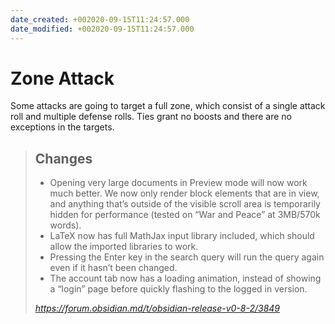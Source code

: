 ```yaml
---
date_created: +002020-09-15T11:24:57.000
date_modified: +002020-09-15T11:24:57.000
---
```


# Zone Attack

Some attacks are going to target a full zone, which consist of a single attack roll and multiple defense rolls. Ties grant no boosts and there are no exceptions in the targets.

<blockquote class="quoteback" darkmode="" data-title="Obsidian%20Release%20v0.8.2" data-author="" cite="https://forum.obsidian.md/t/obsidian-release-v0-8-2/3849">
<h2>Changes</h2>
<ul>
<li>Opening very large documents in Preview mode will now work much better. We now only render block elements that are in view, and anything that’s outside of the visible scroll area is temporarily hidden for performance (tested on “War and Peace” at 3MB/570k words).</li>
<li>LaTeX now has full MathJax input library included, which should allow the imported libraries to work.</li>
<li>Pressing the Enter key in the search query will run the query again even if it hasn’t been changed.</li>
<li>The account tab now has a loading animation, instead of showing a “login” page before quickly flashing to the logged in version.</li></ul>
<footer><cite> <a href="https://forum.obsidian.md/t/obsidian-release-v0-8-2/3849">https://forum.obsidian.md/t/obsidian-release-v0-8-2/3849</a></cite></footer>
</blockquote><script note="" src="https://cdn.jsdelivr.net/gh/Blogger-Peer-Review/quotebacks@1/quoteback.js"></script>
